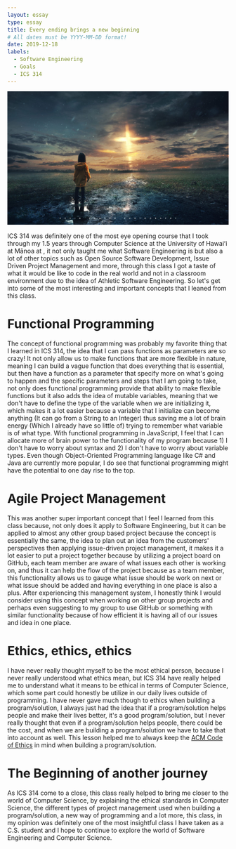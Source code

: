 ```yaml
---
layout: essay
type: essay
title: Every ending brings a new beginning
# All dates must be YYYY-MM-DD format!
date: 2019-12-18
labels:
  - Software Engineering
  - Goals
  - ICS 314
---
```


<img class="ui image" src="../images/Journey.jpeg">

ICS 314 was definitely one of the most eye opening course that I took through my 1.5 years through Computer Science at the University of Hawaiʻi at Mānoa at , it not only taught me what Software Engineering is but also a lot of other topics such as Open Source Software Development, Issue Driven Project Management and more, through this class I got a taste of what it would be like to code in the real world and not in a classroom environment due to the idea of Athletic Software Engineering. So let's get into some of the most interesting and important concepts that I leaned from this class.

# Functional Programming
The concept of functional programming was probably my favorite thing that I learned in ICS 314, the idea that I can pass functions as parameters are so crazy! It not only allow us to make functions that are more flexible in nature, meaning I can build a vague function that does everything that is essential, but then have a function as a parameter that specify more on what's going to happen and the specific parameters and steps that I am going to take, not only does functional programming provide that ability to make flexible functions but it also adds the idea of mutable variables, meaning that we don't have to define the type of the variable when we are initializing it, which makes it a lot easier because a variable that I initialize can become anything (It can go from a String to an Integer) thus saving me a lot of brain energy (Which I already have so little of) trying to remember what variable is of what type. With functional programming in JavaScript, I feel that I can allocate more of brain power to the functionality of my program because 1) I don't have to worry about syntax and 2) I don't have to worry about variable types. Even though Object-Oriented Programming language like C# and Java are currently more popular, I do see that functional programming might have the potential to one day rise to the top.

# Agile Project Management
This was another super important concept that I feel I learned from this class because, not only does it apply to Software Engineering, but it can be applied to almost any other group based project because the concept is essentially the same, the idea to plan out an idea from the customers' perspectives then applying issue-driven project management, it makes it a lot easier to put a project together because by utilizing a project board on GitHub, each team member are aware of what issues each other is working on, and thus it can help the flow of the project because as a team member, this functionality allows us to gauge what issue should be work on next or what issue should be added and having everything in one place is also a plus. After experiencing this management system, I honestly think I would consider using this concept when working on other group projects and perhaps even suggesting to my group to use GitHub or something with similar functionality because of how efficient it is having all of our issues and idea in one place.

# Ethics, ethics, ethics
I have never really thought myself to be the most ethical person, because I never really understood what ethics mean, but ICS 314 have really helped me to understand what it means to be ethical in terms of Computer Science, which some part could honestly be utilize in our daily lives outside of programming. I have never gave much though to ethics when building a program/solution, I always just had the idea that if a program/solution helps people and make their lives better, it's a good program/solution, but I never really thought that even if a program/solution helps people, there could be the cost, and when we are building a program/solution we have to take that into account as well. This lesson helped me to always keep the <a href="https://www.acm.org/binaries/content/assets/about/acm-code-of-ethics-booklet.pdf">ACM Code of Ethics</a> in mind when building a program/solution.

# The Beginning of another journey
As ICS 314 come to a close, this class really helped to bring me closer to the world of Computer Science, by explaining the ethical standards in Computer Science, the different types of project management used when building a program/solution, a new way of programming and a lot more, this class, in my opinion was definitely one of the most insightful class I have taken as a C.S. student and I hope to continue to explore the world of Software Engineering and Computer Science.



